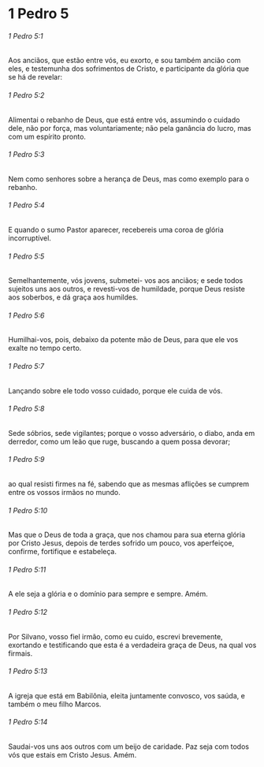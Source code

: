 # 1 Pedro 5

###### 1 Pedro 5:1

Aos anciãos, que estão entre vós, eu exorto, e sou também ancião com eles, e testemunha dos sofrimentos de Cristo, e participante da glória que se há de revelar:

###### 1 Pedro 5:2

Alimentai o rebanho de Deus, que está entre vós, assumindo o cuidado dele, não por força, mas voluntariamente; não pela ganância do lucro, mas com um espírito pronto.

###### 1 Pedro 5:3

Nem como senhores sobre a herança de Deus, mas como exemplo para o rebanho.

###### 1 Pedro 5:4

E quando o sumo Pastor aparecer, recebereis uma coroa de glória incorruptível.

###### 1 Pedro 5:5

Semelhantemente, vós jovens, submetei- vos aos anciãos; e sede todos sujeitos uns aos outros, e revesti-vos de humildade, porque Deus resiste aos soberbos, e dá graça aos humildes.

###### 1 Pedro 5:6

Humilhai-vos, pois, debaixo da potente mão de Deus, para que ele vos exalte no tempo certo.

###### 1 Pedro 5:7

Lançando sobre ele todo vosso cuidado, porque ele cuida de vós.

###### 1 Pedro 5:8

Sede sóbrios, sede vigilantes; porque o vosso adversário, o diabo, anda em derredor, como um leão que ruge, buscando a quem possa devorar;

###### 1 Pedro 5:9

ao qual resisti firmes na fé, sabendo que as mesmas aflições se cumprem entre os vossos irmãos no mundo.

###### 1 Pedro 5:10

Mas que o Deus de toda a graça, que nos chamou para sua eterna glória por Cristo Jesus, depois de terdes sofrido um pouco, vos aperfeiçoe, confirme, fortifique e estabeleça.

###### 1 Pedro 5:11

A ele seja a glória e o domínio para sempre e sempre. Amém.

###### 1 Pedro 5:12

Por Silvano, vosso fiel irmão, como eu cuido, escrevi brevemente, exortando e testificando que esta é a verdadeira graça de Deus, na qual vos firmais.

###### 1 Pedro 5:13

A igreja que está em Babilônia, eleita juntamente convosco, vos saúda, e também o meu filho Marcos.

###### 1 Pedro 5:14

Saudai-vos uns aos outros com um beijo de caridade. Paz seja com todos vós que estais em Cristo Jesus. Amém.

